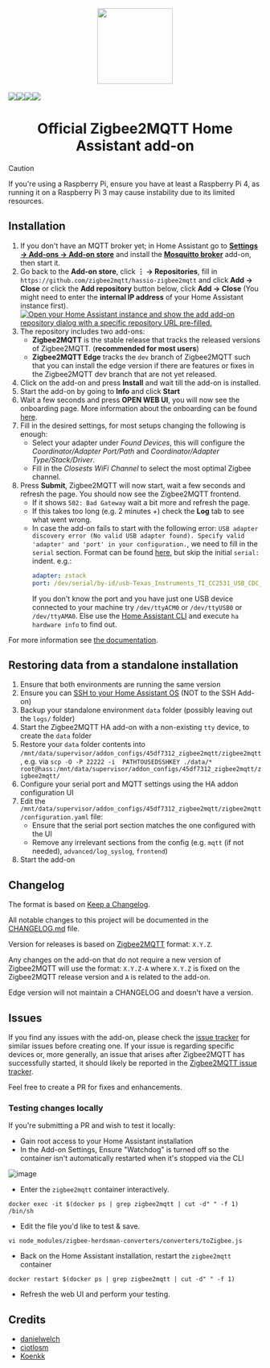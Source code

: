 <div align="center">
    <a href="https://github.com/zigbee2mqtt/hassio-zigbee2mqtt">
        <img width="150" height="150" src="zigbee2mqtt/logo.png">
    </a>
    <br>
    <br>
    <div style="display: flex;">
        <a href="https://github.com/zigbee2mqtt/hassio-zigbee2mqtt/actions?query=workflow%3ACI">
            <img src="https://github.com/zigbee2mqtt/hassio-zigbee2mqtt/workflows/CI/badge.svg">
        </a>
        <a href="https://github.com/zigbee2mqtt/hassio-zigbee2mqtt/releases">
            <img src="https://img.shields.io/github/release/zigbee2mqtt/hassio-zigbee2mqtt.svg">
        </a>
        <a href="https://github.com/zigbee2mqtt/hassio-zigbee2mqtt/stargazers">
            <img src="https://img.shields.io/github/stars/zigbee2mqtt/hassio-zigbee2mqtt.svg">
        </a>
        <a href="https://discord.gg/dadfWYE">
            <img src="https://img.shields.io/discord/556563650429583360.svg">
        </a>
    </div>
    <h1>Official Zigbee2MQTT Home Assistant add-on</h1>
</div>

> [!CAUTION]
> If you're using a Raspberry Pi, ensure you have at least a Raspberry Pi 4, as running it on a Raspberry Pi 3 may cause instability due to its limited resources.

## Installation

1. If you don't have an MQTT broker yet; in Home Assistant go to **[Settings → Add-ons → Add-on store](https://my.home-assistant.io/redirect/supervisor_store/)** and install the **[Mosquitto broker](https://my.home-assistant.io/redirect/supervisor_addon/?addon=core_mosquitto)** add-on, then start it.
1. Go back to the **Add-on store**, click **⋮ → Repositories**, fill in</br> `https://github.com/zigbee2mqtt/hassio-zigbee2mqtt` and click **Add → Close** or click the **Add repository** button below, click **Add → Close** (You might need to enter the **internal IP address** of your Home Assistant instance first).  
   [![Open your Home Assistant instance and show the add add-on repository dialog with a specific repository URL pre-filled.](https://my.home-assistant.io/badges/supervisor_add_addon_repository.svg)](https://my.home-assistant.io/redirect/supervisor_add_addon_repository/?repository_url=https%3A%2F%2Fgithub.com%2Fzigbee2mqtt%2Fhassio-zigbee2mqtt)
1. The repository includes two add-ons:
   - **Zigbee2MQTT** is the stable release that tracks the released versions of Zigbee2MQTT. (**recommended for most users**)
   - **Zigbee2MQTT Edge** tracks the `dev` branch of Zigbee2MQTT such that you can install the edge version if there are features or fixes in the Zigbee2MQTT dev branch that are not yet released.
1. Click on the add-on and press **Install** and wait till the add-on is installed.
1. Start the add-on by going to **Info** and click **Start**
1. Wait a few seconds and press **OPEN WEB UI**, you will now see the onboarding page. More information about the onboarding can be found [here](https://www.zigbee2mqtt.io/guide/getting-started/#onboarding).
1. Fill in the desired settings, for most setups changing the following is enough:
   - Select your adapter under _Found Devices_, this will configure the _Coordinator/Adapter Port/Path_ and _Coordinator/Adapter Type/Stack/Driver_.
   - Fill in the _Closests WiFi Channel_ to select the most optimal Zigbee channel.
1. Press **Submit**, Zigbee2MQTT will now start, wait a few seconds and refresh the page. You should now see the Zigbee2MQTT frontend.
   - If it shows `502: Bad Gateway` wait a bit more and refresh the page.
   - If this takes too long (e.g. 2 minutes +) check the **Log** tab to see what went wrong.
   - In case the add-on fails to start with the following error: `USB adapter discovery error (No valid USB adapter found). Specify valid 'adapter' and 'port' in your configuration.`, we need to fill in the `serial` section. Format can be found [here](https://www.zigbee2mqtt.io/guide/configuration/adapter-settings.html#adapter-settings), but skip the initial `serial:` indent. e.g.: <br>
     ```yaml
     adapter: zstack
     port: /dev/serial/by-id/usb-Texas_Instruments_TI_CC2531_USB_CDC___0X00124B0018ED3DDF-if00
     ```
     If you don't know the port and you have just one USB device connected to your machine try `/dev/ttyACM0` or `/dev/ttyUSB0` or `/dev/ttyAMA0`. Else use the [Home Assistant CLI](https://www.home-assistant.io/common-tasks/os#home-assistant-via-the-command-line) and execute `ha hardware info` to find out.

For more information see [the documentation](https://github.com/zigbee2mqtt/hassio-zigbee2mqtt/blob/master/zigbee2mqtt/DOCS.md).

## Restoring data from a standalone installation

1. Ensure that both environments are running the same version
1. Ensure you can [SSH to your Home Assistant OS](https://community.home-assistant.io/t/howto-how-to-access-the-home-assistant-os-host-itself-over-ssh/263352) (NOT to the SSH Add-on)
1. Backup your standalone environment `data` folder (possibly leaving out the `logs/` folder)
1. Start the Zigbee2MQTT HA add-on with a non-existing `tty` device, to create the `data` folder
1. Restore your `data` folder contents into `/mnt/data/supervisor/addon_configs/45df7312_zigbee2mqtt/zigbee2mqtt`, e.g. via `scp -O -P 22222 -i  PATHTOUSEDSSHKEY ./data/* root@hass:/mnt/data/supervisor/addon_configs/45df7312_zigbee2mqtt/zigbee2mqtt/`
1. Configure your serial port and MQTT settings using the HA addon configuration UI
1. Edit the `/mnt/data/supervisor/addon_configs/45df7312_zigbee2mqtt/zigbee2mqtt/configuration.yaml` file:
   - Ensure that the serial port section matches the one configured with the UI
   - Remove any irrelevant sections from the config (e.g. `mqtt` (if not needed), `advanced/log_syslog`, `frontend`)
1. Start the add-on

## Changelog

The format is based on [Keep a Changelog](http://keepachangelog.com/en/1.0.0/).

All notable changes to this project will be documented in the [CHANGELOG.md](zigbee2mqtt/CHANGELOG.md) file.

Version for releases is based on [Zigbee2MQTT](https://github.com/Koenkk/zigbee2mqtt) format: `X.Y.Z`.

Any changes on the add-on that do not require a new version of Zigbee2MQTT will use the format: `X.Y.Z-A` where `X.Y.Z` is fixed on the Zigbee2MQTT release version and `A` is related to the add-on.

Edge version will not maintain a CHANGELOG and doesn't have a version.

## Issues

If you find any issues with the add-on, please check the [issue tracker](https://github.com/zigbee2mqtt/hassio-zigbee2mqtt/issues) for similar issues before creating one. If your issue is regarding specific devices or, more generally, an issue that arises after Zigbee2MQTT has successfully started, it should likely be reported in the [Zigbee2MQTT issue tracker](https://github.com/Koenkk/zigbee2mqtt/issues).

Feel free to create a PR for fixes and enhancements.

### Testing changes locally

If you're submitting a PR and wish to test it locally:

- Gain root access to your Home Assistant installation
- In the Add-on Settings, Ensure "Watchdog" is turned off so the container isn't automatically restarted when it's stopped via the CLI

![image](https://user-images.githubusercontent.com/1923186/198087147-7ab2ba1e-1a68-41b8-9a84-76b25b329786.png)

- Enter the `zigbee2mqtt` container interactively.

```
docker exec -it $(docker ps | grep zigbee2mqtt | cut -d" " -f 1) /bin/sh
```

- Edit the file you'd like to test & save.

```
vi node_modules/zigbee-herdsman-converters/converters/toZigbee.js
```

- Back on the Home Assistant installation, restart the `zigbee2mqtt` container

```
docker restart $(docker ps | grep zigbee2mqtt | cut -d" " -f 1)
```

- Refresh the web UI and perform your testing.

## Credits

- [danielwelch](https://github.com/danielwelch)
- [ciotlosm](https://github.com/ciotlosm)
- [Koenkk](https://github.com/Koenkk)
